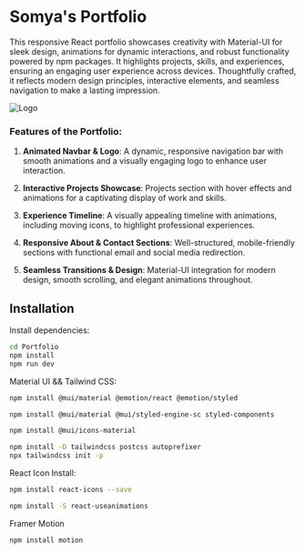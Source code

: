 # Somya's Portfolio 

This responsive React portfolio showcases creativity with Material-UI for sleek design, animations for dynamic interactions, and robust functionality powered by npm packages. It highlights projects, skills, and experiences, ensuring an engaging user experience across devices. Thoughtfully crafted, it reflects modern design principles, interactive elements, and seamless navigation to make a lasting impression.


![Logo](https://drive.google.com/uc?export=view&id=1n4HxaeMorJGPMq9UsGDR4bWLcVSQaVjt)






### Features of the Portfolio:  

1. **Animated Navbar & Logo**: A dynamic, responsive navigation bar with smooth animations and a visually engaging logo to enhance user interaction.  

2. **Interactive Projects Showcase**: Projects section with hover effects and animations for a captivating display of work and skills.  

3. **Experience Timeline**: A visually appealing timeline with animations, including moving icons, to highlight professional experiences.  

4. **Responsive About & Contact Sections**: Well-structured, mobile-friendly sections with functional email and social media redirection.  

5. **Seamless Transitions & Design**: Material-UI integration for modern design, smooth scrolling, and elegant animations throughout.  
## Installation

Install dependencies:

```bash
cd Portfolio  
npm install
npm run dev

```
Material UI && Tailwind CSS:
  
```bash
npm install @mui/material @emotion/react @emotion/styled

npm install @mui/material @mui/styled-engine-sc styled-components

npm install @mui/icons-material

npm install -D tailwindcss postcss autoprefixer
npx tailwindcss init -p
```
 

React Icon Install:
   
```bash
npm install react-icons --save

npm install -S react-useanimations
```

Framer Motion

```bash
npm install motion

```
